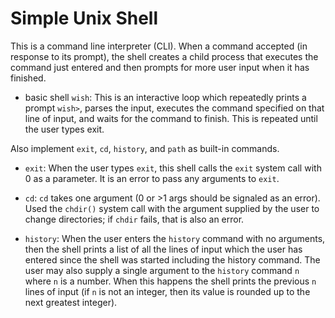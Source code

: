 # Simple Unix Shell
This is a command line interpreter (CLI). When a command accepted (in response to its prompt), the shell creates a child process that executes the command just entered and then prompts for more user input when it has finished.<br>

- basic shell `wish`: This is an interactive loop which repeatedly prints a prompt `wish>`, parses the input, executes the command specified on that line of input, and waits for the command to finish. This is repeated until the user types exit.<br>

Also implement `exit`, `cd`, `history`, and `path` as built-in commands.
- `exit`: When the user types `exit`, this shell calls the `exit` system call with 0 as a parameter. It is an error to pass any arguments to `exit`.

- `cd`: `cd` takes one argument (0 or >1 args should be signaled as an error). Used the `chdir()` system call with the argument supplied by the user to change directories; if `chdir` fails, that is also an error.

- `history`: When the user enters the `history` command with no arguments, then the shell prints a list of all the lines of input which the user has entered since the shell was started including the history command. The user may also supply a single argument to the `history` command `n` where `n` is a number. When this happens the shell prints the previous `n` lines of input (if `n` is not an integer, then its value is rounded up to the next greatest integer). 
